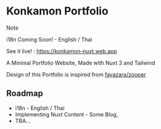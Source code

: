 # Konkamon Portfolio

> [!NOTE]  
>  i18n Coming Soon! - English / Thai

See it live! : https://konkamon-nuxt.web.app

A Minimal Portfolio Website, Made with Nuxt 3 and Tailwind

Design of this Portfolio is inspired from [fayazara/zooper](https://github.com/fayazara/zooper)

## Roadmap

- i18n - English / Thai
- Implementing Nuxt Content - Some Blog,
- TBA...
